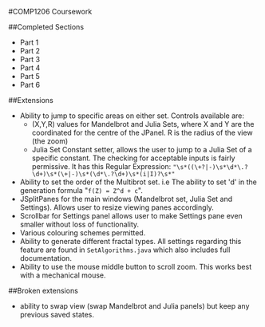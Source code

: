 #COMP1206 Coursework

##Completed Sections

* Part 1
* Part 2
* Part 3
* Part 4
* Part 5
* Part 6

##Extensions 

* Ability to jump to specific areas on either set. Controls available are:
    * (X,Y,R) values for Mandelbrot and Julia Sets, where X and Y are the 
    coordinated for the centre of the JPanel. R is the radius of the view 
    (the zoom)
    * Julia Set Constant setter, allows the user to jump to a Julia Set of
    a specific constant. The checking for acceptable inputs is fairly
    permissive. It has this Regular Expression:
    `"\s*((\+?|-)\s*\d*\.?\d+)\s*(\+|-)\s*(\d*\.?\d+)\s*(i|I)?\s*"`
* Ability to set the order of the Multibrot set. i.e The ability to set 'd'
in the generation formula "`f(Z) = Z^d + c`".
* JSplitPanes for the main windows (Mandelbrot set, Julia Set and Settings).
Allows user to resize viewing panes accordingly.
* Scrollbar for Settings panel allows user to make Settings pane even
smaller without loss of functionality.
* Various colouring schemes permitted.
* Ability to generate different fractal types. All settings regarding this
feature are found in `SetAlgorithms.java` which also includes full 
documentation.
* Ability to use the mouse middle button to scroll zoom. This works best 
with a mechanical mouse.

##Broken extensions

* ability to swap view (swap Mandelbrot and Julia panels) but keep any previous
saved states.
